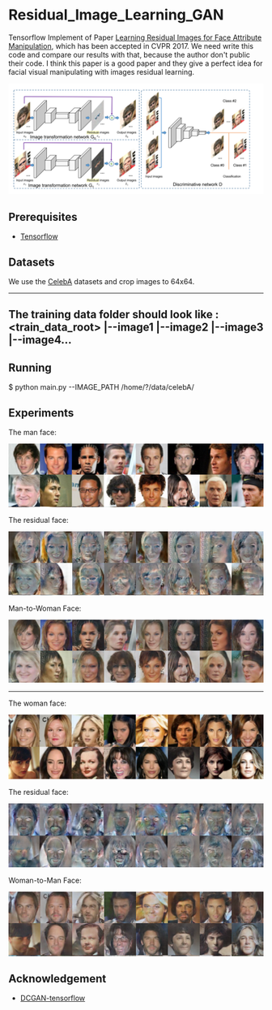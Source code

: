 # Residual_Image_Learning_GAN
Tensorflow Implement of Paper [Learning Residual Images for Face Attribute Manipulation](https://arxiv.org/abs/1612.05363), which has been accepted in CVPR 2017. We need write this code and compare our results with that, because the author don't public their code. I think this paper is a good paper and they give a perfect idea for facial visual manipulating with images residual learning.

![image](imgs/paper_caption.PNG)


## Prerequisites

+ [Tensorflow](http://tensorflow.org/)


## Datasets
We use the [CelebA](http://mmlab.ie.cuhk.edu.hk/projects/CelebA.html) datasets and crop images to 64x64.

  ---------------------------------------------
  The training data folder should look like : 
  <train_data_root>
                  |--image1
                  |--image2
                  |--image3
                  |--image4...
  ---------------------------------------------

## Running

  $ python main.py --IMAGE_PATH /home/?/data/celebA/
 
## Experiments

The man face:

![](imgs/m.png)

The residual face:

![](imgs/m_r.png)

Man-to-Woman Face:

![](imgs/m_wm.png)

--------------------

The woman face:

![](imgs/wo.png)

The residual face:

![](imgs/w_r.png)

Woman-to-Man Face:

![](imgs/wm_m.png)



## Acknowledgement
+ [DCGAN-tensorflow](https://github.com/carpedm20/DCGAN-tensorflow)
